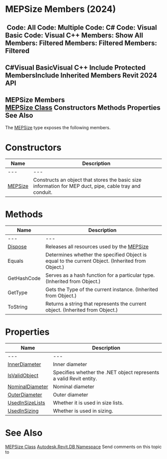 # MEPSize Members (2024)

﻿
 Code: All Code: Multiple Code: C# Code: Visual Basic Code: Visual C++  Members: Show All Members: Filtered Members: Filtered Members: Filtered   
---  
C#Visual BasicVisual C++
Include Protected MembersInclude Inherited Members
Revit 2024 API  
---  
MEPSize Members  
[MEPSize Class](475cd9a4-e87a-6f9f-7e75-c079ac004166.md "MEPSize Class") Constructors Methods Properties See Also  
---  
The [MEPSize](475cd9a4-e87a-6f9f-7e75-c079ac004166.md "MEPSize Class") type exposes the following members.
# Constructors
| Name | Description |
| --- | --- |
| --- | --- | --- |
| [MEPSize](2b62459f-5470-7a37-83ff-5d4b28b68f85.md "MEPSize Constructor") | Constructs an object that stores the basic size information for MEP duct, pipe, cable tray and conduit. |

# Methods
| Name | Description |
| --- | --- |
| --- | --- | --- |
| [Dispose](85380056-b280-05d8-14fb-f6a2a77eff52.md "Dispose Method") | Releases all resources used by the [MEPSize](475cd9a4-e87a-6f9f-7e75-c079ac004166.md "MEPSize Class") |
| Equals | Determines whether the specified Object is equal to the current Object. (Inherited from Object.) |
| GetHashCode | Serves as a hash function for a particular type.  (Inherited from Object.) |
| GetType | Gets the Type of the current instance. (Inherited from Object.) |
| ToString | Returns a string that represents the current object. (Inherited from Object.) |

# Properties
| Name | Description |
| --- | --- |
| --- | --- | --- |
| [InnerDiameter](b0e6d8e3-b6c5-5613-aeb1-d6240b893e66.md "InnerDiameter Property") | Inner diameter |
| [IsValidObject](edb2b8b8-c54a-2a81-f12d-509a4a7998ee.md "IsValidObject Property") | Specifies whether the .NET object represents a valid Revit entity. |
| [NominalDiameter](a77fe63e-1247-6dab-8fd2-f73f331a0f3e.md "NominalDiameter Property") | Nominal diameter |
| [OuterDiameter](d73fd680-f2b8-7970-b4ed-74804f011475.md "OuterDiameter Property") | Outer diameter |
| [UsedInSizeLists](ded3decd-abc9-ab70-a499-eb5d58613b9d.md "UsedInSizeLists Property") | Whether it is used in size lists. |
| [UsedInSizing](256878c4-effe-babd-3791-00f37ba3f088.md "UsedInSizing Property") | Whether is used in sizing. |

# See Also
[MEPSize Class](475cd9a4-e87a-6f9f-7e75-c079ac004166.md "MEPSize Class")
[Autodesk.Revit.DB Namespace](87546ba7-461b-c646-cbb1-2cb8f5bff8b2.md "Autodesk.Revit.DB Namespace")
Send comments on this topic to 